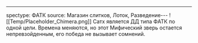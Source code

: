 ---
spectype: ФАТК
source: Магазин слитков, Лоток, Разведение---
![[Temp/Placeholder_Chimera.png]]
Сатх является ДД типа ФАТК по одной цели. Времена меняются, но этот Мифический зверь остается непревзойденным, его победа не вызывает сомнений.

